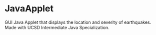 # JavaApplet
GUI Java Applet that displays the location and severity of earthquakes. Made with UCSD Intermediate Java Specialization. 
